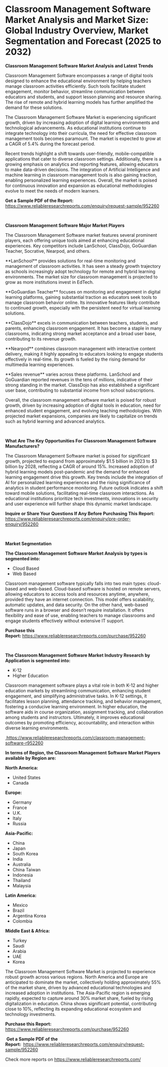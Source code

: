 <p><h1>Classroom Management Software Market Analysis and Market Size: Global Industry Overview, Market Segmentation and Forecast (2025 to 2032)</h1></p><p><strong>Classroom Management Software Market Analysis and Latest Trends</strong></p>
<p><p>Classroom Management Software encompasses a range of digital tools designed to enhance the educational environment by helping teachers manage classroom activities efficiently. Such tools facilitate student engagement, monitor behavior, streamline communication between educators and students, and support lesson planning and resource sharing. The rise of remote and hybrid learning models has further amplified the demand for these solutions.</p><p>The Classroom Management Software Market is experiencing significant growth, driven by increasing adoption of digital learning environments and technological advancements. As educational institutions continue to integrate technology into their curricula, the need for effective classroom management tools becomes paramount. The market is expected to grow at a CAGR of 5.4% during the forecast period. </p><p>Recent trends highlight a shift towards user-friendly, mobile-compatible applications that cater to diverse classroom settings. Additionally, there is a growing emphasis on analytics and reporting features, allowing educators to make data-driven decisions. The integration of Artificial Intelligence and machine learning in classroom management tools is also gaining traction, enabling personalized learning experiences. Overall, the market is poised for continuous innovation and expansion as educational methodologies evolve to meet the needs of modern learners.</p></p>
<p><strong>Get a Sample PDF of the Report:&nbsp;</strong> <a href="https://www.reliableresearchreports.com/enquiry/request-sample/952260?utm_campaign=2245&utm_medium=2&utm_source=Github&utm_content=ia&utm_term=06032025&utm_id=classroom-management-software">https://www.reliableresearchreports.com/enquiry/request-sample/952260</a></p>
<p>&nbsp;</p>
<p><strong>Classroom Management Software Major Market Players</strong></p>
<p><p>The Classroom Management Software market features several prominent players, each offering unique tools aimed at enhancing educational experiences. Key competitors include LanSchool, ClassDojo, GoGuardian Teacher, Socrative, Nearpod, and others.</p><p>**LanSchool** provides solutions for real-time monitoring and management of classroom activities. It has seen a steady growth trajectory as schools increasingly adopt technology for remote and hybrid learning environments. The market size for classroom management is projected to grow as more institutions invest in EdTech.</p><p>**GoGuardian Teacher** focuses on monitoring and engagement in digital learning platforms, gaining substantial traction as educators seek tools to manage classroom behavior online. Its innovative features likely contribute to continued growth, especially with the persistent need for virtual learning solutions.</p><p>**ClassDojo** excels in communication between teachers, students, and parents, enhancing classroom engagement. It has become a staple in many classrooms, indicating strong market acceptance and a broad user base, contributing to its revenue growth.</p><p>**Nearpod** combines classroom management with interactive content delivery, making it highly appealing to educators looking to engage students effectively in real-time. Its growth is fueled by the rising demand for multimedia learning experiences.</p><p>**Sales revenue** varies across these platforms. LanSchool and GoGuardian reported revenues in the tens of millions, indicative of their strong standing in the market. ClassDojo has also established a significant user base, contributing to substantial income from school subscriptions.</p><p>Overall, the classroom management software market is poised for robust growth, driven by increasing adoption of digital tools in education, need for enhanced student engagement, and evolving teaching methodologies. With projected market expansions, companies are likely to capitalize on trends such as hybrid learning and advanced analytics.</p></p>
<p>&nbsp;</p>
<p><strong>What Are The Key Opportunities For Classroom Management Software Manufacturers?</strong></p>
<p><p>The Classroom Management Software market is poised for significant growth, projected to expand from approximately $1.5 billion in 2023 to $3 billion by 2028, reflecting a CAGR of around 15%. Increased adoption of hybrid learning models post-pandemic and the demand for enhanced learning engagement drive this growth. Key trends include the integration of AI for personalized learning experiences and the rising significance of analytics in student performance monitoring. Future outlook indicates a shift toward mobile solutions, facilitating real-time classroom interactions. As educational institutions prioritize tech investments, innovations in security and user experience will further shape this dynamic market landscape.</p></p>
<p><strong>Inquire or Share Your Questions If Any Before Purchasing This Report:</strong> <a href="https://www.reliableresearchreports.com/enquiry/pre-order-enquiry/952260?utm_campaign=2245&utm_medium=2&utm_source=Github&utm_content=ia&utm_term=06032025&utm_id=classroom-management-software">https://www.reliableresearchreports.com/enquiry/pre-order-enquiry/952260</a></p>
<p>&nbsp;</p>
<p><strong>Market Segmentation</strong></p>
<p><strong>The Classroom Management Software Market Analysis by types is segmented into:</strong></p>
<p><ul><li>Cloud Based</li><li>Web Based</li></ul></p>
<p><p>Classroom management software typically falls into two main types: cloud-based and web-based. Cloud-based software is hosted on remote servers, allowing educators to access tools and resources anytime, anywhere, provided they have an internet connection. This model offers scalability, automatic updates, and data security. On the other hand, web-based software runs in a browser and doesn’t require installation. It offers flexibility and ease of use, enabling teachers to manage classrooms and engage students effectively without extensive IT support.</p></p>
<p><strong>Purchase this Report:&nbsp;</strong><a href="https://www.reliableresearchreports.com/purchase/952260?utm_campaign=2245&utm_medium=2&utm_source=Github&utm_content=ia&utm_term=06032025&utm_id=classroom-management-software">https://www.reliableresearchreports.com/purchase/952260</a></p>
<p>&nbsp;</p>
<p><strong>The Classroom Management Software Market Industry Research by Application is segmented into:</strong></p>
<p><ul><li>K-12</li><li>Higher Education</li></ul></p>
<p><p>Classroom management software plays a vital role in both K-12 and higher education markets by streamlining communication, enhancing student engagement, and simplifying administrative tasks. In K-12 settings, it facilitates lesson planning, attendance tracking, and behavior management, fostering a conducive learning environment. In higher education, the software aids in course organization, assignment tracking, and collaboration among students and instructors. Ultimately, it improves educational outcomes by promoting efficiency, accountability, and interaction within diverse learning environments.</p></p>
<p><a href="https://www.reliableresearchreports.com/classroom-management-software-r952260?utm_campaign=2245&utm_medium=2&utm_source=Github&utm_content=ia&utm_term=06032025&utm_id=classroom-management-software">&nbsp;https://www.reliableresearchreports.com/classroom-management-software-r952260</a></p>
<p><strong>In terms of Region, the Classroom Management Software Market Players available by Region are:</strong></p>
<p>
    <p> <strong> North America: </strong>
        <ul>
            <li>United States</li>
            <li>Canada</li>
        </ul>
        </p> 
    <p> <strong> Europe: </strong>
        <ul>
            <li>Germany</li>
            <li>France</li>
            <li>U.K.</li>
            <li>Italy</li>
            <li>Russia</li>
        </ul>
        </p> 
    <p> <strong> Asia-Pacific: </strong>
        <ul>
            <li>China</li>
            <li>Japan</li>
            <li>South Korea</li>
            <li>India</li>
            <li>Australia</li>
            <li>China Taiwan</li>
            <li>Indonesia</li>
            <li>Thailand</li>
            <li>Malaysia</li>
        </ul>
        </p> 
    <p> <strong> Latin America: </strong>
        <ul>
            <li>Mexico</li>
            <li>Brazil</li>
            <li>Argentina Korea</li>
            <li>Colombia</li>
        </ul>
        </p> 
    <p> <strong> Middle East & Africa: </strong>
        <ul>
            <li>Turkey</li>
            <li>Saudi</li>
            <li>Arabia</li>
            <li>UAE</li>
            <li>Korea</li>
        </ul>
    </p>
    </p>
<p><p>The Classroom Management Software Market is projected to experience robust growth across various regions. North America and Europe are anticipated to dominate the market, collectively holding approximately 55% of the market share, driven by advanced educational technologies and increased adoption in institutions. The Asia-Pacific region is emerging rapidly, expected to capture around 30% market share, fueled by rising digitalization in education. China shows significant potential, contributing close to 10%, reflecting its expanding educational ecosystem and technology investments.</p></p>
<p><strong>Purchase this Report: </strong><a href="https://www.reliableresearchreports.com/purchase/952260?utm_campaign=2245&utm_medium=2&utm_source=Github&utm_content=ia&utm_term=06032025&utm_id=classroom-management-software">https://www.reliableresearchreports.com/purchase/952260</a></p>
<p>&nbsp;<strong>Get a Sample PDF of the Report:&nbsp;&nbsp;</strong><a href="https://www.reliableresearchreports.com/enquiry/request-sample/952260?utm_campaign=2245&utm_medium=2&utm_source=Github&utm_content=ia&utm_term=06032025&utm_id=classroom-management-software">https://www.reliableresearchreports.com/enquiry/request-sample/952260</a></p>
<p><strong></strong></p>
<p>Check more reports on <a href="https://www.reliableresearchreports.com/?utm_campaign=2245&utm_medium=2&utm_source=Github&utm_content=ia&utm_term=06032025&utm_id=classroom-management-software">https://www.reliableresearchreports.com/</a></p>